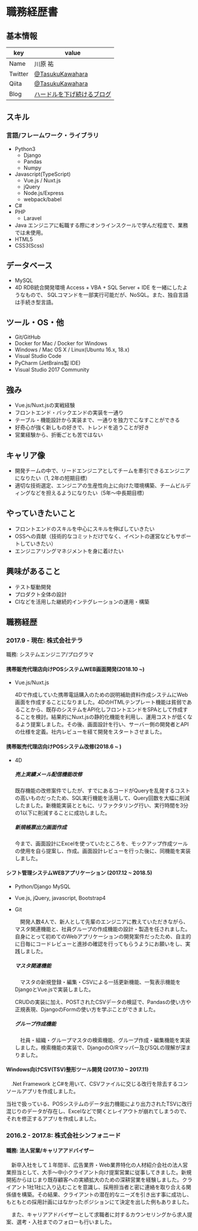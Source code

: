 # 職務経歴書

## 基本情報
| key     | value                                                       |
| ------- | ----------------------------------------------------------- |
| Name    | 川原 祐                                                     |
| Twitter | [@TasukuKawahara](https://twitter.com/TaskKAWAHARA)         |
| Qiita   | [@TasukuKawahara](https://qiita.com/TaskKAWAHARA)           |
| Blog    | [ハードルを下げ続けるブログ](task-kawahara.hatenablog.com/) |

## スキル

### 言語/フレームワーク・ライブラリ

- Python3
  - Django
  - Pandas
  - Numpy
- Javascript(TypeScript)
  - Vue.js / Nuxt.js
  - jQuery
  - Node.js/Express
  - webpack/babel
- C#
- PHP
  - Laravel
- Java
  エンジニアに転職する際にオンラインスクールで学んだ程度で、業務では未使用。
- HTML5
- CSS3(Scss)

## データベース

- MySQL
- 4D
  RDB統合開発環境
  Access + VBA + SQL Server + IDE を一緒にしたようなもので、
  SQLコマンドを一部実行可能だが、NoSQL。また、独自言語は手続き型言語。

## ツール・OS・他

- Git/GitHub
- Docker for Mac / Docker for Windows
- Windows / Mac OS X / Linux(Ubuntu 16.x, 18.x)
- Visual Studio Code
- PyCharm (JetBrains製 IDE)
- Visual Studio 2017 Community



## 強み

- Vue.js/Nuxt.jsの実戦経験
- フロントエンド・バックエンドの実装を一通り
- テーブル・機能設計から実装まで、一通りを独力でこなすことができる
- 好奇心が強く新しもの好きで、トレンドを追うことが好き
- 営業経験から、折衝ごとも苦ではない



## キャリア像

- 開発チームの中で、リードエンジニアとしてチームを牽引できるエンジニアになりたい（1, 2年の短期目標）
- 適切な技術選定、エンジニアの生産性向上に向けた環境構築、チームビルディングなどを担えるようになりたい（5年〜中長期目標）



## やっていきたいこと

- フロントエンドのスキルを中心にスキルを伸ばしていきたい
- OSSへの貢献（技術的なコミットだけでなく、イベントの運営などもサポートしていきたい）
- エンジニアリングマネジメントを身に着けたい



## 興味があること

- テスト駆動開発
- プロダクト全体の設計
- CIなどを活用した継続的インテグレーションの運用・構築





## 職務経歴

### 2017.9 - 現在: 株式会社テラ

職務: システムエンジニア/プログラマ

#### 携帯販売代理店向けPOSシステムWEB画面開発(2018.10 ~)

- Vue.js/Nuxt.js

   4Dで作成していた携帯電話購入のための説明補助資料作成システムにWeb画面を作成することになりました。4DのHTMLテンプレート機能は貧弱であることから、既存のシステムをAPI化しフロントエンドをSPAとして作成することを検討。結果的にNuxt.jsの静的化機能を利用し、運用コストが低くなるよう提案しました。その後、画面設計を行い、サーバー側の開発者とAPIの仕様を定義。社内レビューを経て開発をスタートさせました。


#### 携帯販売代理店向けPOSシステム改修(2018.6 ~ )

- 4D

  ##### 売上実績メール配信機能改修

  既存機能の改修案件でしたが、すでにあるコードがQueryを乱発するコストの高いものだったため、SQL実行機能を活用して、Query回数を大幅に削減したました。新機能実装とともに、リファクタリング行い、実行時間を3分の1以下に削減することに成功しました。

  ##### 新規帳票出力画面作成

  今まで、画面設計にExcelを使っていたところを、モックアップ作成ツールの使用を自ら提案し、作成。画面設計レビューを行った後に、同機能を実装しました。

#### シフト管理システムWEBアプリケーション (2017.12 ~ 2018.5)

- Python/Django MySQL

- Vue.js, jQuery, javascript, Bootstrap4

- Git

  　開発人数4人で、新人として先輩のエンジニアに教えていただきながら、マスタ関連機能と、社員グループの作成機能の設計・製造を任されました。自身にとって初めてのWebアプリケーションの開発案件だったため、自主的に日毎にコードレビューと進捗の確認を行ってもらうようにお願いをし、実践しました。

  ##### マスタ関連機能

  　マスタの新規登録・編集・CSVによる一括更新機能、一覧表示機能をDjangoとVue.jsで実装しました。

  CRUDの実装に加え、POSTされたCSVデータの検証で、Pandasの使い方や正規表現、DjangoのFormの使い方を学ぶことができました。

  ##### グループ作成機能

  　社員・組織・グループマスタの検索機能、グループ作成・編集機能を実装しました。検索機能の実装で、DjangoのO/Rマッパー及びSQLの理解が深まりました。


#### Windows向けCSV(TSV)整形ツール開発 (2017.10 ~ 2017.11)

　.Net Framework とC#を用いて、CSVファイルに交じる改行を除去するコンソールアプリを作成しました。

当社で扱っている、POSシステムのデータ出力機能により出力されたTSVに改行混じりのデータが存在し、Excelなどで開くとレイアウトが崩れてしまうので、それを修正するアプリを作成しました。



### 2016.2 - 2017.8: 株式会社シンフォニード

#### 職務: 法人営業/キャリアアドバイザー 

　新卒入社をして１年間半、広告業界・Web業界特化の人材紹介会社の法人営業担当として、大手〜中小クライアント向け提案営業に従事してきました。新規開拓からはじまり既存顧客への実績拡大のための深耕営業を経験しました。クライアント1社1社に入り込むことを意識し、採用担当者と密に連絡を取り合える関係値を構築。その結果、クライアントの潜在的なニーズを引き出す事に成功し、もともとの採用計画にはなかったポジションにて決定を出した例もありました。

　また、キャリアアドバイザーとして求職者に対するカウンセリングから求人提案、選考・入社までのフォローも行いました。

